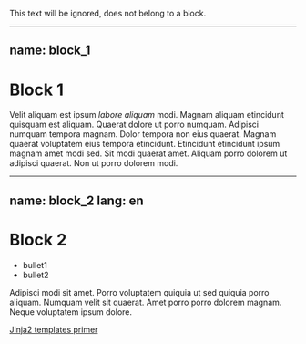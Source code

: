 This text will be ignored, does not belong to a block.

---
name: block_1
---
# Block 1

Velit aliquam est ipsum *labore aliquam* modi. Magnam aliquam etincidunt quisquam est aliquam. Quaerat dolore ut porro numquam. Adipisci numquam tempora magnam. Dolor tempora non eius quaerat. Magnam quaerat voluptatem eius tempora etincidunt. Etincidunt etincidunt ipsum magnam amet modi sed. Sit modi quaerat amet. Aliquam porro dolorem ut adipisci quaerat. Non ut porro dolorem modi.


---
name: block_2
lang: en
---

# Block 2

* bullet1
* bullet2

Adipisci modi sit amet. Porro voluptatem quiquia ut sed quiquia porro aliquam. Numquam velit sit quaerat. Amet porro porro dolorem magnam. Neque voluptatem ipsum dolore.

[Jinja2 templates primer](https://realpython.com/primer-on-jinja-templating/)